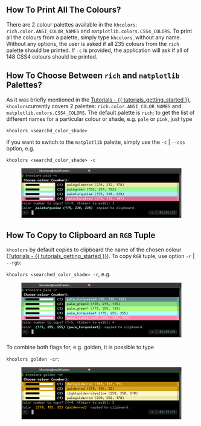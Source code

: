 ## How To Print All The Colours?

There are 2 colour palettes available in the `khcolors`: `rich.color.ANSI_COLOR_NAMES` and `matplotlib.colors.CSS4_COLORS`. To print all
the colours from a palette, simply type `khcolors`, without any name. Without
any options, the user is asked if all 235 colours from the `rich` palette
should be printed. If `-c` is provided, the application will ask if all of
148 CSS4 colours should be printed.

## How To Choose Between `rich` and `matplotlib` Palettes?

As it was briefly mentioned in the [Tutorials - {{ tutorials_getting_started }}](tutorials.md#basic-usage-options), `khcolors`currently covers
2 palettes: `rich.color.ANSI_COLOR_NAMES` and `matplotlib.colors.CSS4_COLORS`.
The default palette is `rich`; to get the list of different names
for a particular colour or shade, e.g. `pale` or `pink`, just type

    khcolors <searchd_color_shade>

If you want to switch to
the `matplotlib` palette, simply use the  `-c` | `--css` option, e.g.

    khcolors <searchd_color_shade> -c

<figure>
<img src="./assets/khcolors_pale_c.png" alt="khcolors pale -c" width="600" />
</figure>

## How To Copy to Clipboard an `RGB` Tuple

`khcolors` by default copies to clipboard the name of the chosen colour
 ([Tutorials - {{ tutorials_getting_started }}](tutorials.md#basic-usage-options)). To copy `RGB` tuple, use option `-r` | `--rgb`:

`khcolors <searched_color_shade> -r`, e.g.

<figure>
<img src="./assets/khcolors_pale_r.png" alt="khcolors pale -r" width="600" />
</figure>

To combine both flags for, e.g. golden, it is possible to type

`khcolors golden -cr`:

<figure>
<img src="./assets/khcolors_golden_cr.png" alt="khcolors golden -cr" width="600" />
</figure>
